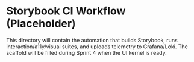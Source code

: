 # Storybook CI Workflow (Placeholder)

This directory will contain the automation that builds Storybook, runs interaction/a11y/visual suites, and uploads
telemetry to Grafana/Loki. The scaffold will be filled during Sprint 4 when the UI kernel is ready.
